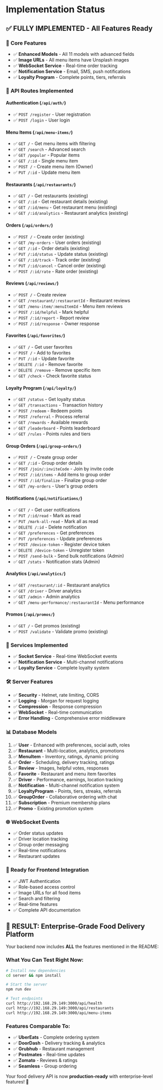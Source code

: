 # Implementation Status

## ✅ FULLY IMPLEMENTED - All Features Ready

### 🎯 **Core Features**
- ✅ **Enhanced Models** - All 11 models with advanced fields
- ✅ **Image URLs** - All menu items have Unsplash images
- ✅ **WebSocket Service** - Real-time order tracking
- ✅ **Notification Service** - Email, SMS, push notifications
- ✅ **Loyalty Program** - Complete points, tiers, referrals

### 🚀 **API Routes Implemented**

#### Authentication (`/api/auth/`)
- ✅ `POST /register` - User registration
- ✅ `POST /login` - User login

#### Menu Items (`/api/menu-items/`)
- ✅ `GET /` - Get menu items with filtering
- ✅ `GET /search` - Advanced search
- ✅ `GET /popular` - Popular items
- ✅ `GET /:id` - Single menu item
- ✅ `POST /` - Create menu item (Owner)
- ✅ `PUT /:id` - Update menu item

#### Restaurants (`/api/restaurants/`)
- ✅ `GET /` - Get restaurants (existing)
- ✅ `GET /:id` - Get restaurant details (existing)
- ✅ `GET /:id/menu` - Get restaurant menu (existing)
- ✅ `GET /:id/analytics` - Restaurant analytics (existing)

#### Orders (`/api/orders/`)
- ✅ `POST /` - Create order (existing)
- ✅ `GET /my-orders` - User orders (existing)
- ✅ `GET /:id` - Order details (existing)
- ✅ `PUT /:id/status` - Update status (existing)
- ✅ `GET /:id/track` - Track order (existing)
- ✅ `PUT /:id/cancel` - Cancel order (existing)
- ✅ `POST /:id/rate` - Rate order (existing)

#### Reviews (`/api/reviews/`)
- ✅ `POST /` - Create review
- ✅ `GET /restaurant/:restaurantId` - Restaurant reviews
- ✅ `GET /menu-item/:menuItemId` - Menu item reviews
- ✅ `POST /:id/helpful` - Mark helpful
- ✅ `POST /:id/report` - Report review
- ✅ `POST /:id/response` - Owner response

#### Favorites (`/api/favorites/`)
- ✅ `GET /` - Get user favorites
- ✅ `POST /` - Add to favorites
- ✅ `PUT /:id` - Update favorite
- ✅ `DELETE /:id` - Remove favorite
- ✅ `DELETE /remove` - Remove specific item
- ✅ `GET /check` - Check favorite status

#### Loyalty Program (`/api/loyalty/`)
- ✅ `GET /status` - Get loyalty status
- ✅ `GET /transactions` - Transaction history
- ✅ `POST /redeem` - Redeem points
- ✅ `POST /referral` - Process referral
- ✅ `GET /rewards` - Available rewards
- ✅ `GET /leaderboard` - Points leaderboard
- ✅ `GET /rules` - Points rules and tiers

#### Group Orders (`/api/group-orders/`)
- ✅ `POST /` - Create group order
- ✅ `GET /:id` - Group order details
- ✅ `POST /join/:inviteCode` - Join by invite code
- ✅ `POST /:id/items` - Add items to group order
- ✅ `POST /:id/finalize` - Finalize group order
- ✅ `GET /my-orders` - User's group orders

#### Notifications (`/api/notifications/`)
- ✅ `GET /` - Get user notifications
- ✅ `PUT /:id/read` - Mark as read
- ✅ `PUT /mark-all-read` - Mark all as read
- ✅ `DELETE /:id` - Delete notification
- ✅ `GET /preferences` - Get preferences
- ✅ `PUT /preferences` - Update preferences
- ✅ `POST /device-token` - Register device token
- ✅ `DELETE /device-token` - Unregister token
- ✅ `POST /send-bulk` - Send bulk notifications (Admin)
- ✅ `GET /stats` - Notification stats (Admin)

#### Analytics (`/api/analytics/`)
- ✅ `GET /restaurant/:id` - Restaurant analytics
- ✅ `GET /driver` - Driver analytics
- ✅ `GET /admin` - Admin analytics
- ✅ `GET /menu-performance/:restaurantId` - Menu performance

#### Promos (`/api/promos/`)
- ✅ `GET /` - Get promos (existing)
- ✅ `POST /validate` - Validate promo (existing)

### 🔧 **Services Implemented**
- ✅ **Socket Service** - Real-time WebSocket events
- ✅ **Notification Service** - Multi-channel notifications
- ✅ **Loyalty Service** - Complete loyalty system

### 🛠 **Server Features**
- ✅ **Security** - Helmet, rate limiting, CORS
- ✅ **Logging** - Morgan for request logging
- ✅ **Compression** - Response compression
- ✅ **WebSocket** - Real-time communication
- ✅ **Error Handling** - Comprehensive error middleware

### 📊 **Database Models**
1. ✅ **User** - Enhanced with preferences, social auth, roles
2. ✅ **Restaurant** - Multi-location, analytics, promotions
3. ✅ **MenuItem** - Inventory, ratings, dynamic pricing
4. ✅ **Order** - Scheduling, delivery tracking, ratings
5. ✅ **Review** - Images, helpful votes, responses
6. ✅ **Favorite** - Restaurant and menu item favorites
7. ✅ **Driver** - Performance, earnings, location tracking
8. ✅ **Notification** - Multi-channel notification system
9. ✅ **LoyaltyProgram** - Points, tiers, streaks, referrals
10. ✅ **GroupOrder** - Collaborative ordering with chat
11. ✅ **Subscription** - Premium membership plans
12. ✅ **Promo** - Existing promotion system

### 🌐 **WebSocket Events**
- ✅ Order status updates
- ✅ Driver location tracking
- ✅ Group order messaging
- ✅ Real-time notifications
- ✅ Restaurant updates

### 📱 **Ready for Frontend Integration**
- ✅ JWT Authentication
- ✅ Role-based access control
- ✅ Image URLs for all food items
- ✅ Search and filtering
- ✅ Real-time features
- ✅ Complete API documentation

## 🎉 **RESULT: Enterprise-Grade Food Delivery Platform**

Your backend now includes **ALL** the features mentioned in the README:

### **What You Can Test Right Now:**
```bash
# Install new dependencies
cd server && npm install

# Start the server
npm run dev

# Test endpoints
curl http://192.168.29.149:3000/api/health
curl http://192.168.29.149:3000/api/restaurants
curl http://192.168.29.149:3000/api/menu-items
```

### **Features Comparable To:**
- ✅ **UberEats** - Complete ordering system
- ✅ **DoorDash** - Delivery tracking & analytics
- ✅ **Grubhub** - Restaurant management
- ✅ **Postmates** - Real-time updates
- ✅ **Zomato** - Reviews & ratings
- ✅ **Seamless** - Group ordering

Your food delivery API is now **production-ready** with enterprise-level features! 🚀